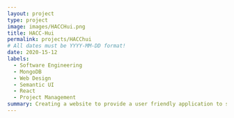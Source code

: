 ```yaml
---
layout: project
type: project
image: images/HACCHui.png
title: HACC-Hui
permalink: projects/HACChui
# All dates must be YYYY-MM-DD format!
date: 2020-15-12
labels:
  - Software Engineering 
  - MongoDB
  - Web Design
  - Semantic UI
  - React 
  - Project Management 
summary: Creating a website to provide a user friendly application to simplify and improve the team formation process during the Hawaii Annual Code Challenge
---
```

